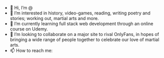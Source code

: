 - 👋 Hi, I’m @
- 👀 I’m interested in history, video-games, reading, writing poetry and stories; working out, martial arts and more.
- 🌱 I’m currently learning full stack web development through an online course on Udemy.
- 💞️ I’m looking to collaborate on a major site to rival OnlyFans, in hopes of bringing a wide range of people together to celebrate our love of martial arts.
- 📫 How to reach me: 

<!---
DeionSloc/DeionSloc is a ✨ special ✨ repository because its `README.md` (this file) appears on your GitHub profile.
You can click the Preview link to take a look at your changes.
--->
